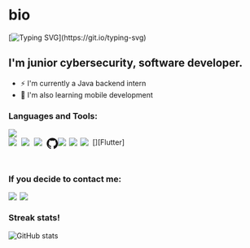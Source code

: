 # bio

[![Typing SVG](https://readme-typing-svg.herokuapp.com?color=%234300F7&size=25&height=55&lines=Hi+there%2C+I'm+Miras+Ramazanov;)](https://git.io/typing-svg)

## I'm junior cybersecurity, software developer.

- ⚡ I'm currently a Java backend intern
- 🌱 I'm also learning mobile development


### Languages and Tools:
[<img align="left" width="35px" src="https://cdn2.iconfinder.com/data/icons/metro-uinvert-dock/256/Java.png"/>][Java]  
[<img align="left" width="25px" src="https://cdn4.iconfinder.com/data/icons/logos-brands-5/24/flutter-512.png"/>][Flutter]
[<img align="left" width="25px" src="https://cdn3.iconfinder.com/data/icons/logos-brands-3/24/logo_brand_brands_logos_linux-256.png"/>][Linux]
[<img align="left" width="25px" src="https://cdn1.iconfinder.com/data/icons/hawcons/32/700048-icon-89-document-file-sql-256.png"/>][SQL]
[<img align="left" width="22px" src="https://raw.githubusercontent.com/github/explore/78df643247d429f6cc873026c0622819ad797942/topics/github/github.png"/>][Github]
[<img align="left" width="22px" src="https://cdn3.iconfinder.com/data/icons/social-media-2169/24/social_media_social_media_logo_git-256.png"/>][Git]
[<img align="left" width="22px" src="https://cdn3.iconfinder.com/data/icons/social-media-2169/24/social_media_social_media_logo_docker-256.png"/>][Docker]
[<img align="left" width="24px" src="https://cdn2.iconfinder.com/data/icons/ecqlipse2/CMD.png"/>][cmd]

<br />

### If you decide to contact me:
[<img align="left" width="22px" src="https://cdn2.iconfinder.com/data/icons/social-icons-33/128/Instagram-256.png"/>][Instagram]
[<img align="left" width="22px" src="https://cdn3.iconfinder.com/data/icons/social-icons-33/512/Telegram-256.png"/>][Telegram]
<br />

### Streak stats!

![GitHub stats](https://github-readme-stats.vercel.app/api?username=whoismiras&show_icons=true&theme=dracula)


[Github]: https://github.com/github
[instagram]: https://www.instagram.com/whoismiras
[Telegram]: https://t.me/igotmyeye
[Git]: https://git-scm.com
[cmd]: https://docs.microsoft.com/en-us/windows-server/administration/windows-commands/windows-commands
[Linux]: https://www.linux.org
[Java]: https://www.java.com
[SQL]: https://en.wikipedia.org/wiki/SQL
[Docker]: https://www.docker.com
